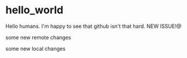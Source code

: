 # hello_world

Hello humans. I'm happy to see that github isn't that hard. 
NEW ISSUE!@

some new remote changes


some new local changes
